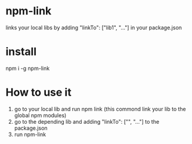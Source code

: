 # npm-link
links your local libs by adding "linkTo": ["lib1", "..."] in your package.json

# install
npm i -g npm-link

# How to use it
1. go to your local lib and run npm link (this commond link your lib to the global npm modules)
2. go to the depending lib and adding "linkTo": ["<local lib name>", "..."] to the package.json
3. run npm-link

